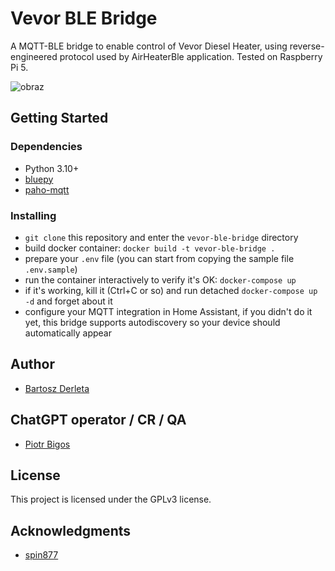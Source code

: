 # Vevor BLE Bridge

A MQTT-BLE bridge to enable control of Vevor Diesel Heater, using reverse-engineered protocol used by AirHeaterBle application. Tested on Raspberry Pi 5.

![obraz](https://github.com/bderleta/vevor-ble-bridge/assets/4968080/307599a9-bbd1-4864-b016-e079e434a8c6)

## Getting Started

### Dependencies

* Python 3.10+
* [bluepy](https://github.com/IanHarvey/bluepy)
* [paho-mqtt](https://pypi.org/project/paho-mqtt/)

### Installing

* `git clone` this repository and enter the `vevor-ble-bridge` directory
* build docker container: `docker build -t vevor-ble-bridge .`
* prepare your `.env` file (you can start from copying the sample file `.env.sample`)
* run the container interactively to verify it's OK: `docker-compose up`
* if it's working, kill it (Ctrl+C or so) and run detached `docker-compose up -d` and forget about it
* configure your MQTT integration in Home Assistant, if you didn't do it yet, this bridge supports autodiscovery so your device should automatically appear

## Author

* [Bartosz Derleta](https://github.com/bderleta)

## ChatGPT operator / CR / QA

* [Piotr Bigos](https://github.com/piobig2871)

## License

This project is licensed under the GPLv3 license.

## Acknowledgments

* [spin877](https://github.com/spin877/Bruciatore_BLE)
